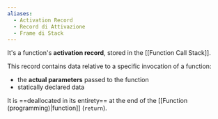 ```yaml
---
aliases:
  - Activation Record
  - Record di Attivazione
  - Frame di Stack
---
```

It's a function's **activation record**, stored in the [[Function Call Stack]].

This record contains data relative to a specific invocation of a function:
- the **actual parameters** passed to the function
- statically declared data

It is ==deallocated in its entirety== at the end of the [[Function (programming)|function]] (`return`).